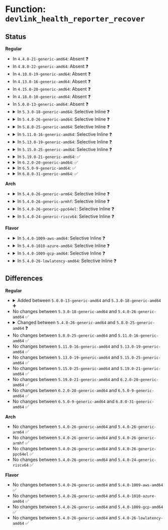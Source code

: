 # Function: <code>devlink_health_reporter_recover</code>

## Status
<b>Regular</b>
<ul>
<li>
In <code>4.4.0-21-generic-amd64</code>: Absent ❓
</li>
<li>
In <code>4.8.0-22-generic-amd64</code>: Absent ❓
</li>
<li>
In <code>4.10.0-19-generic-amd64</code>: Absent ❓
</li>
<li>
In <code>4.13.0-16-generic-amd64</code>: Absent ❓
</li>
<li>
In <code>4.15.0-20-generic-amd64</code>: Absent ❓
</li>
<li>
In <code>4.18.0-10-generic-amd64</code>: Absent ❓
</li>
<li>
In <code>5.0.0-13-generic-amd64</code>: Absent ❓
</li>
<li>
<details>
<summary>In <code>5.3.0-18-generic-amd64</code>: Selective Inline ❓</summary>

```c
int devlink_health_reporter_recover(struct devlink_health_reporter * reporter, void * priv_ctx)
```

```json
{
  "name": "devlink_health_reporter_recover",
  "collision_type": "Unique Static",
  "inline_type": "Selective",
  "funcs": [
    {
      "addr": 18446744071588577056,
      "name": "devlink_health_reporter_recover",
      "external": false,
      "loc": "net/core/devlink.c:4693",
      "file": "net/core/devlink.c",
      "inline": "not declared, inlined",
      "caller_inline": [],
      "caller_func": [
        "net/core/devlink.c:devlink_nl_cmd_health_reporter_recover_doit",
        "net/core/devlink.c:devlink_health_report"
      ]
    }
  ],
  "symbols": [
    {
      "addr": 18446744071588577056,
      "name": "devlink_health_reporter_recover",
      "section": ".text",
      "bind": "STB_LOCAL",
      "size": 64
    }
  ]
}
```
</details>
</li>
<li>
<details>
<summary>In <code>5.4.0-26-generic-amd64</code>: Selective Inline ❓</summary>

```c
int devlink_health_reporter_recover(struct devlink_health_reporter * reporter, void * priv_ctx)
```

```json
{
  "name": "devlink_health_reporter_recover",
  "collision_type": "Unique Static",
  "inline_type": "Selective",
  "funcs": [
    {
      "addr": 18446744071588794416,
      "name": "devlink_health_reporter_recover",
      "external": false,
      "loc": "net/core/devlink.c:4748",
      "file": "net/core/devlink.c",
      "inline": "not declared, inlined",
      "caller_inline": [],
      "caller_func": [
        "net/core/devlink.c:devlink_nl_cmd_health_reporter_recover_doit",
        "net/core/devlink.c:devlink_health_report"
      ]
    }
  ],
  "symbols": [
    {
      "addr": 18446744071588794416,
      "name": "devlink_health_reporter_recover",
      "section": ".text",
      "bind": "STB_LOCAL",
      "size": 67
    }
  ]
}
```
</details>
</li>
<li>
<details>
<summary>In <code>5.8.0-25-generic-amd64</code>: Selective Inline ❓</summary>

```c
int devlink_health_reporter_recover(struct devlink_health_reporter * reporter, void * priv_ctx, struct netlink_ext_ack * extack)
```

```json
{
  "name": "devlink_health_reporter_recover",
  "collision_type": "Unique Static",
  "inline_type": "Selective",
  "funcs": [
    {
      "addr": 18446744071589696480,
      "name": "devlink_health_reporter_recover",
      "external": false,
      "loc": "net/core/devlink.c:5345",
      "file": "net/core/devlink.c",
      "inline": "not declared, inlined",
      "caller_inline": [],
      "caller_func": [
        "net/core/devlink.c:devlink_nl_cmd_health_reporter_recover_doit",
        "net/core/devlink.c:devlink_health_report"
      ]
    }
  ],
  "symbols": [
    {
      "addr": 18446744071589696480,
      "name": "devlink_health_reporter_recover",
      "section": ".text",
      "bind": "STB_LOCAL",
      "size": 111
    }
  ]
}
```
</details>
</li>
<li>
<details>
<summary>In <code>5.11.0-16-generic-amd64</code>: Selective Inline ❓</summary>

```c
int devlink_health_reporter_recover(struct devlink_health_reporter * reporter, void * priv_ctx, struct netlink_ext_ack * extack)
```

```json
{
  "name": "devlink_health_reporter_recover",
  "collision_type": "Unique Static",
  "inline_type": "Selective",
  "funcs": [
    {
      "addr": 18446744071589731232,
      "name": "devlink_health_reporter_recover",
      "external": false,
      "loc": "net/core/devlink.c:6140",
      "file": "net/core/devlink.c",
      "inline": "not declared, inlined",
      "caller_inline": [],
      "caller_func": [
        "net/core/devlink.c:devlink_nl_cmd_health_reporter_recover_doit",
        "net/core/devlink.c:devlink_health_report"
      ]
    }
  ],
  "symbols": [
    {
      "addr": 18446744071589731232,
      "name": "devlink_health_reporter_recover",
      "section": ".text",
      "bind": "STB_LOCAL",
      "size": 114
    }
  ]
}
```
</details>
</li>
<li>
<details>
<summary>In <code>5.13.0-19-generic-amd64</code>: Selective Inline ❓</summary>

```c
int devlink_health_reporter_recover(struct devlink_health_reporter * reporter, void * priv_ctx, struct netlink_ext_ack * extack)
```

```json
{
  "name": "devlink_health_reporter_recover",
  "collision_type": "Unique Static",
  "inline_type": "Selective",
  "funcs": [
    {
      "addr": 18446744071589610368,
      "name": "devlink_health_reporter_recover",
      "external": false,
      "loc": "net/core/devlink.c:6343",
      "file": "net/core/devlink.c",
      "inline": "not declared, inlined",
      "caller_inline": [],
      "caller_func": [
        "net/core/devlink.c:devlink_nl_cmd_health_reporter_recover_doit",
        "net/core/devlink.c:devlink_health_report"
      ]
    }
  ],
  "symbols": [
    {
      "addr": 18446744071589610368,
      "name": "devlink_health_reporter_recover",
      "section": ".text",
      "bind": "STB_LOCAL",
      "size": 114
    }
  ]
}
```
</details>
</li>
<li>
<details>
<summary>In <code>5.15.0-25-generic-amd64</code>: Selective Inline ❓</summary>

```c
int devlink_health_reporter_recover(struct devlink_health_reporter * reporter, void * priv_ctx, struct netlink_ext_ack * extack)
```

```json
{
  "name": "devlink_health_reporter_recover",
  "collision_type": "Unique Static",
  "inline_type": "Selective",
  "funcs": [
    {
      "addr": 18446744071590361664,
      "name": "devlink_health_reporter_recover",
      "external": false,
      "loc": "net/core/devlink.c:6955",
      "file": "net/core/devlink.c",
      "inline": "not declared, inlined",
      "caller_inline": [],
      "caller_func": [
        "net/core/devlink.c:devlink_nl_cmd_health_reporter_recover_doit",
        "net/core/devlink.c:devlink_health_report"
      ]
    }
  ],
  "symbols": [
    {
      "addr": 18446744071590361664,
      "name": "devlink_health_reporter_recover",
      "section": ".text",
      "bind": "STB_LOCAL",
      "size": 114
    }
  ]
}
```
</details>
</li>
<li>
<details>
<summary>In <code>5.19.0-21-generic-amd64</code>: ✅</summary>

```c
int devlink_health_reporter_recover(struct devlink_health_reporter * reporter, void * priv_ctx, struct netlink_ext_ack * extack)
```

```json
{
  "name": "devlink_health_reporter_recover",
  "collision_type": "Unique Static",
  "inline_type": "No",
  "funcs": [
    {
      "addr": 18446744071591942816,
      "name": "devlink_health_reporter_recover",
      "external": false,
      "loc": "net/core/devlink.c:7448",
      "file": "net/core/devlink.c",
      "inline": "seen, unknown",
      "caller_inline": [],
      "caller_func": [
        "net/core/devlink.c:devlink_nl_cmd_health_reporter_recover_doit",
        "net/core/devlink.c:devlink_health_report"
      ]
    }
  ],
  "symbols": [
    {
      "addr": 18446744071591942816,
      "name": "devlink_health_reporter_recover",
      "section": ".text",
      "bind": "STB_LOCAL",
      "size": 129
    }
  ]
}
```
</details>
</li>
<li>
<details>
<summary>In <code>6.2.0-20-generic-amd64</code>: ✅</summary>

```c
int devlink_health_reporter_recover(struct devlink_health_reporter * reporter, void * priv_ctx, struct netlink_ext_ack * extack)
```

```json
{
  "name": "devlink_health_reporter_recover",
  "collision_type": "Unique Static",
  "inline_type": "No",
  "funcs": [
    {
      "addr": 18446744071593747296,
      "name": "devlink_health_reporter_recover",
      "external": false,
      "loc": "net/core/devlink.c:8003",
      "file": "net/core/devlink.c",
      "inline": "seen, unknown",
      "caller_inline": [],
      "caller_func": [
        "net/core/devlink.c:devlink_nl_cmd_health_reporter_recover_doit",
        "net/core/devlink.c:devlink_health_report"
      ]
    }
  ],
  "symbols": [
    {
      "addr": 18446744071593747296,
      "name": "devlink_health_reporter_recover",
      "section": ".text",
      "bind": "STB_LOCAL",
      "size": 129
    }
  ]
}
```
</details>
</li>
<li>
<details>
<summary>In <code>6.5.0-9-generic-amd64</code>: ✅</summary>

```c
int devlink_health_reporter_recover(struct devlink_health_reporter * reporter, void * priv_ctx, struct netlink_ext_ack * extack)
```

```json
{
  "name": "devlink_health_reporter_recover",
  "collision_type": "Unique Static",
  "inline_type": "No",
  "funcs": [
    {
      "addr": 18446744071595916288,
      "name": "devlink_health_reporter_recover",
      "external": false,
      "loc": "net/devlink/health.c:508",
      "file": "net/devlink/health.c",
      "inline": "seen, unknown",
      "caller_inline": [],
      "caller_func": [
        "net/devlink/health.c:devlink_nl_cmd_health_reporter_recover_doit",
        "net/devlink/health.c:devlink_health_report"
      ]
    }
  ],
  "symbols": [
    {
      "addr": 18446744071595916288,
      "name": "devlink_health_reporter_recover",
      "section": ".text",
      "bind": "STB_LOCAL",
      "size": 127
    }
  ]
}
```
</details>
</li>
<li>
<details>
<summary>In <code>6.8.0-31-generic-amd64</code>: ✅</summary>

```c
int devlink_health_reporter_recover(struct devlink_health_reporter * reporter, void * priv_ctx, struct netlink_ext_ack * extack)
```

```json
{
  "name": "devlink_health_reporter_recover",
  "collision_type": "Unique Static",
  "inline_type": "No",
  "funcs": [
    {
      "addr": 18446744071596751968,
      "name": "devlink_health_reporter_recover",
      "external": false,
      "loc": "net/devlink/health.c:528",
      "file": "net/devlink/health.c",
      "inline": "seen, unknown",
      "caller_inline": [],
      "caller_func": [
        "net/devlink/health.c:devlink_nl_health_reporter_recover_doit",
        "net/devlink/health.c:devlink_health_report"
      ]
    }
  ],
  "symbols": [
    {
      "addr": 18446744071596751968,
      "name": "devlink_health_reporter_recover",
      "section": ".text",
      "bind": "STB_LOCAL",
      "size": 121
    }
  ]
}
```
</details>
</li>
</ul>
<b>Arch</b>
<ul>
<li>
<details>
<summary>In <code>5.4.0-26-generic-arm64</code>: Selective Inline ❓</summary>

```c
int devlink_health_reporter_recover(struct devlink_health_reporter * reporter, void * priv_ctx)
```

```json
{
  "name": "devlink_health_reporter_recover",
  "collision_type": "Unique Static",
  "inline_type": "Selective",
  "funcs": [
    {
      "addr": 18446603336502365272,
      "name": "devlink_health_reporter_recover",
      "external": false,
      "loc": "net/core/devlink.c:4748",
      "file": "net/core/devlink.c",
      "inline": "not declared, inlined",
      "caller_inline": [],
      "caller_func": [
        "net/core/devlink.c:devlink_nl_cmd_health_reporter_recover_doit",
        "net/core/devlink.c:devlink_health_report"
      ]
    }
  ],
  "symbols": [
    {
      "addr": 18446603336502365272,
      "name": "devlink_health_reporter_recover",
      "section": ".text",
      "bind": "STB_LOCAL",
      "size": 100
    }
  ]
}
```
</details>
</li>
<li>
<details>
<summary>In <code>5.4.0-26-generic-armhf</code>: Selective Inline ❓</summary>

```c
int devlink_health_reporter_recover(struct devlink_health_reporter * reporter, void * priv_ctx)
```

```json
{
  "name": "devlink_health_reporter_recover",
  "collision_type": "Unique Static",
  "inline_type": "Selective",
  "funcs": [
    {
      "addr": 3235102684,
      "name": "devlink_health_reporter_recover",
      "external": false,
      "loc": "net/core/devlink.c:4748",
      "file": "net/core/devlink.c",
      "inline": "not declared, inlined",
      "caller_inline": [],
      "caller_func": [
        "net/core/devlink.c:devlink_nl_cmd_health_reporter_recover_doit",
        "net/core/devlink.c:devlink_health_report"
      ]
    }
  ],
  "symbols": [
    {
      "addr": 3235102684,
      "name": "devlink_health_reporter_recover",
      "section": ".text",
      "bind": "STB_LOCAL",
      "size": 112
    }
  ]
}
```
</details>
</li>
<li>
<details>
<summary>In <code>5.4.0-26-generic-ppc64el</code>: Selective Inline ❓</summary>

```c
int devlink_health_reporter_recover(struct devlink_health_reporter * reporter, void * priv_ctx)
```

```json
{
  "name": "devlink_health_reporter_recover",
  "collision_type": "Unique Static",
  "inline_type": "Selective",
  "funcs": [
    {
      "addr": 13835058055295894864,
      "name": "devlink_health_reporter_recover",
      "external": false,
      "loc": "net/core/devlink.c:4748",
      "file": "net/core/devlink.c",
      "inline": "not declared, inlined",
      "caller_inline": [],
      "caller_func": [
        "net/core/devlink.c:devlink_nl_cmd_health_reporter_recover_doit",
        "net/core/devlink.c:devlink_health_report"
      ]
    }
  ],
  "symbols": [
    {
      "addr": 13835058055295894864,
      "name": "devlink_health_reporter_recover",
      "section": ".text",
      "bind": "STB_LOCAL",
      "size": 136
    }
  ]
}
```
</details>
</li>
<li>
<details>
<summary>In <code>5.4.0-24-generic-riscv64</code>: Selective Inline ❓</summary>

```c
int devlink_health_reporter_recover(struct devlink_health_reporter * reporter, void * priv_ctx)
```

```json
{
  "name": "devlink_health_reporter_recover",
  "collision_type": "Unique Static",
  "inline_type": "Selective",
  "funcs": [
    {
      "addr": 18446743936278580736,
      "name": "devlink_health_reporter_recover",
      "external": false,
      "loc": "net/core/devlink.c:4748",
      "file": "net/core/devlink.c",
      "inline": "not declared, inlined",
      "caller_inline": [],
      "caller_func": [
        "net/core/devlink.c:devlink_nl_cmd_health_reporter_recover_doit",
        "net/core/devlink.c:devlink_health_report"
      ]
    }
  ],
  "symbols": [
    {
      "addr": 18446743936278580736,
      "name": "devlink_health_reporter_recover",
      "section": ".text",
      "bind": "STB_LOCAL",
      "size": 78
    }
  ]
}
```
</details>
</li>
</ul>
<b>Flavor</b>
<ul>
<li>
<details>
<summary>In <code>5.4.0-1009-aws-amd64</code>: Selective Inline ❓</summary>

```c
int devlink_health_reporter_recover(struct devlink_health_reporter * reporter, void * priv_ctx)
```

```json
{
  "name": "devlink_health_reporter_recover",
  "collision_type": "Unique Static",
  "inline_type": "Selective",
  "funcs": [
    {
      "addr": 18446744071588400800,
      "name": "devlink_health_reporter_recover",
      "external": false,
      "loc": "net/core/devlink.c:4748",
      "file": "net/core/devlink.c",
      "inline": "not declared, inlined",
      "caller_inline": [],
      "caller_func": [
        "net/core/devlink.c:devlink_nl_cmd_health_reporter_recover_doit",
        "net/core/devlink.c:devlink_health_report"
      ]
    }
  ],
  "symbols": [
    {
      "addr": 18446744071588400800,
      "name": "devlink_health_reporter_recover",
      "section": ".text",
      "bind": "STB_LOCAL",
      "size": 67
    }
  ]
}
```
</details>
</li>
<li>
<details>
<summary>In <code>5.4.0-1010-azure-amd64</code>: Selective Inline ❓</summary>

```c
int devlink_health_reporter_recover(struct devlink_health_reporter * reporter, void * priv_ctx)
```

```json
{
  "name": "devlink_health_reporter_recover",
  "collision_type": "Unique Static",
  "inline_type": "Selective",
  "funcs": [
    {
      "addr": 18446744071588113488,
      "name": "devlink_health_reporter_recover",
      "external": false,
      "loc": "net/core/devlink.c:4748",
      "file": "net/core/devlink.c",
      "inline": "not declared, inlined",
      "caller_inline": [],
      "caller_func": [
        "net/core/devlink.c:devlink_nl_cmd_health_reporter_recover_doit",
        "net/core/devlink.c:devlink_health_report"
      ]
    }
  ],
  "symbols": [
    {
      "addr": 18446744071588113488,
      "name": "devlink_health_reporter_recover",
      "section": ".text",
      "bind": "STB_LOCAL",
      "size": 67
    }
  ]
}
```
</details>
</li>
<li>
<details>
<summary>In <code>5.4.0-1009-gcp-amd64</code>: Selective Inline ❓</summary>

```c
int devlink_health_reporter_recover(struct devlink_health_reporter * reporter, void * priv_ctx)
```

```json
{
  "name": "devlink_health_reporter_recover",
  "collision_type": "Unique Static",
  "inline_type": "Selective",
  "funcs": [
    {
      "addr": 18446744071588732976,
      "name": "devlink_health_reporter_recover",
      "external": false,
      "loc": "net/core/devlink.c:4748",
      "file": "net/core/devlink.c",
      "inline": "not declared, inlined",
      "caller_inline": [],
      "caller_func": [
        "net/core/devlink.c:devlink_nl_cmd_health_reporter_recover_doit",
        "net/core/devlink.c:devlink_health_report"
      ]
    }
  ],
  "symbols": [
    {
      "addr": 18446744071588732976,
      "name": "devlink_health_reporter_recover",
      "section": ".text",
      "bind": "STB_LOCAL",
      "size": 67
    }
  ]
}
```
</details>
</li>
<li>
<details>
<summary>In <code>5.4.0-26-lowlatency-amd64</code>: Selective Inline ❓</summary>

```c
int devlink_health_reporter_recover(struct devlink_health_reporter * reporter, void * priv_ctx)
```

```json
{
  "name": "devlink_health_reporter_recover",
  "collision_type": "Unique Static",
  "inline_type": "Selective",
  "funcs": [
    {
      "addr": 18446744071588873408,
      "name": "devlink_health_reporter_recover",
      "external": false,
      "loc": "net/core/devlink.c:4748",
      "file": "net/core/devlink.c",
      "inline": "not declared, inlined",
      "caller_inline": [],
      "caller_func": [
        "net/core/devlink.c:devlink_nl_cmd_health_reporter_recover_doit",
        "net/core/devlink.c:devlink_health_report"
      ]
    }
  ],
  "symbols": [
    {
      "addr": 18446744071588873408,
      "name": "devlink_health_reporter_recover",
      "section": ".text",
      "bind": "STB_LOCAL",
      "size": 67
    }
  ]
}
```
</details>
</li>
</ul>

## Differences
<b>Regular</b>
<ul>
<li>
<details>
<summary>Added between <code>5.0.0-13-generic-amd64</code> and <code>5.3.0-18-generic-amd64</code> ➕</summary>

```c
int devlink_health_reporter_recover(struct devlink_health_reporter * reporter, void * priv_ctx)
```
</details>
</li>
<li>
No changes between <code>5.3.0-18-generic-amd64</code> and <code>5.4.0-26-generic-amd64</code> ✅
</li>
<li>
<details>
<summary>Changed between <code>5.4.0-26-generic-amd64</code> and <code>5.8.0-25-generic-amd64</code> ❓</summary>
<ul>
<li>
<b>Param added. </b>
<code>struct netlink_ext_ack * extack</code>
</li>
</ul>
</details>
</li>
<li>
No changes between <code>5.8.0-25-generic-amd64</code> and <code>5.11.0-16-generic-amd64</code> ✅
</li>
<li>
No changes between <code>5.11.0-16-generic-amd64</code> and <code>5.13.0-19-generic-amd64</code> ✅
</li>
<li>
No changes between <code>5.13.0-19-generic-amd64</code> and <code>5.15.0-25-generic-amd64</code> ✅
</li>
<li>
No changes between <code>5.15.0-25-generic-amd64</code> and <code>5.19.0-21-generic-amd64</code> ✅
</li>
<li>
No changes between <code>5.19.0-21-generic-amd64</code> and <code>6.2.0-20-generic-amd64</code> ✅
</li>
<li>
No changes between <code>6.2.0-20-generic-amd64</code> and <code>6.5.0-9-generic-amd64</code> ✅
</li>
<li>
No changes between <code>6.5.0-9-generic-amd64</code> and <code>6.8.0-31-generic-amd64</code> ✅
</li>
</ul>
<b>Arch</b>
<ul>
<li>
No changes between <code>5.4.0-26-generic-amd64</code> and <code>5.4.0-26-generic-arm64</code> ✅
</li>
<li>
No changes between <code>5.4.0-26-generic-amd64</code> and <code>5.4.0-26-generic-armhf</code> ✅
</li>
<li>
No changes between <code>5.4.0-26-generic-amd64</code> and <code>5.4.0-26-generic-ppc64el</code> ✅
</li>
<li>
No changes between <code>5.4.0-26-generic-amd64</code> and <code>5.4.0-24-generic-riscv64</code> ✅
</li>
</ul>
<b>Flavor</b>
<ul>
<li>
No changes between <code>5.4.0-26-generic-amd64</code> and <code>5.4.0-1009-aws-amd64</code> ✅
</li>
<li>
No changes between <code>5.4.0-26-generic-amd64</code> and <code>5.4.0-1010-azure-amd64</code> ✅
</li>
<li>
No changes between <code>5.4.0-26-generic-amd64</code> and <code>5.4.0-1009-gcp-amd64</code> ✅
</li>
<li>
No changes between <code>5.4.0-26-generic-amd64</code> and <code>5.4.0-26-lowlatency-amd64</code> ✅
</li>
</ul>
